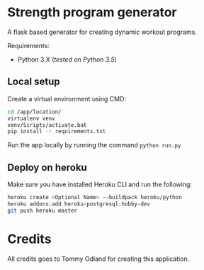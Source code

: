 # **Str**ength **pro**gram **gen**erator

A flask based generator for creating dynamic workout programs.

Requirements:

* Python 3.X (*tested on Python 3.5*)

## Local setup

Create a virtual environment using CMD:
```bash
cd /app/location/
virtualenv venv
venv/Scripts/activate.bat
pip install -r requirements.txt
```

Run the app locally by running the command `python run.py`

## Deploy on heroku

Make sure you have installed Heroku CLI and run the following:

```bash
heroku create <Optional Name> --buildpack heroku/python
heroku addons:add heroku-postgresql:hobby-dev
git push heroku master
```

# Credits

All credits goes to Tommy Odland for creating this application.
